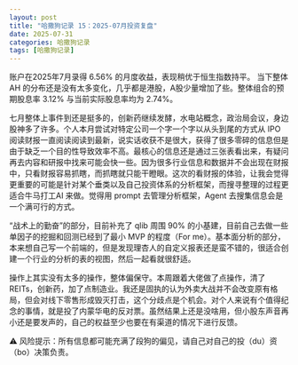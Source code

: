 ```yaml
---
layout: post
title: "哈撒狗记录 15：2025-07月投资复盘"
date: 2025-07-31
categories: 哈撒狗记录
tags: [哈撒狗记录]
---
```


账户在2025年7月录得 6.56% 的月度收益，表现稍优于恒生指数持平。 当下整体 AH 的分布还是没有太多变化，几乎都是港股，A股少量增加了些。整体组合的预期股息率 3.12% 与当前实际股息率均为 2.74%。

<!--more-->

七月整体上事件到还是挺多的，创新药继续发酵，水电站概念，政治局会议，身边股神多了许多。个人本月尝试对特定公司一个字一个字以从头到尾的方式从 IPO 阅读财报一直阅读阅读到最新，说实话收获不是很大，获得了很多零碎的信息但是由于缺乏一个目的性导致效率不高。最核心的信息还是通过三张表看出来，有疑问再去内容和研报中找来可能会快一些。因为很多行业信息和数据并不会出现在财报中，只看财报容易抓瞎，而抓瞎就只能干瞪眼。这次的看财报的体验，让我会觉得更重要的可能是针对某个垂类以及自己投资体系的分析框架，而搜寻整理的过程更适合牛马打工AI 来做。觉得用 prompt 去管理分析框架，Agent 去搜集信息会是一个满可行的方式。

“战术上的勤奋”的部分，目前补充了 qlib 周围 90% 的小基建，目前自己去做一些单因子的挖掘和回测已经到了最小 MVP 的程度（For me）。基本面分析的部分，本来想自己写一个前端的，但是发现理杏人的自定义报表还是蛮不错的，很适合创建一个行业的分析的表的视图，然后一起看就很舒适。

操作上其实没有太多的操作，整体偏保守。本周跟着大佬做了点操作，清了 REITs，创新药，加了点制造业。我还是固执的认为外卖大战并不会改变原有格局，但会对线下零售形成毁灭打击，这个分歧点是个机会。对个人来说有个值得纪念的事情，就是投了内蒙华电的反对票。虽然结果上还是没啥用，但小股东声音再小还是要发声的，自己的权益至少也要在有渠道的情况下进行反馈。

⚠️ 风险提示：所有信息都可能充满了段狗的偏见，请自己对自己的投（du）资（bo）决策负责。
